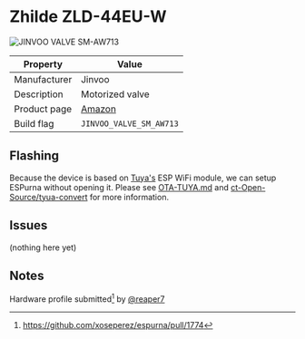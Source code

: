 # Zhilde ZLD-44EU-W

![JINVOO VALVE SM-AW713](images/devices/jinvoo-valve-sm-aw713.jpg)

|Property|Value|
|---|---|
|Manufacturer|Jinvoo|
|Description|Motorized valve|
|Product page|[Amazon](https://www.amazon.co.uk/Jinvoo-Control-SM-AW713-Application-Program/dp/B07HKGYYBZ)|
|Build flag|`JINVOO_VALVE_SM_AW713`|

## Flashing

Because the device is based on [Tuya's](https://docs.tuya.com/en/) ESP WiFi module, we can setup ESPurna without opening it. Please see [OTA-TUYA.md](OTA-TUYA.md) and [ct-Open-Source/tyua-convert](https://github.com/ct-Open-Source/tuya-convert) for more information.

## Issues

(nothing here yet)

## Notes

Hardware profile submitted[^1] by [@reaper7](https://github.com/reaper7)

[^1]: https://github.com/xoseperez/espurna/pull/1774

